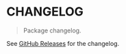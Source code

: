 # CHANGELOG

> Package changelog.

See [GitHub Releases](https://github.com/stdlib-js/utils-reduce-right/releases) for the changelog.